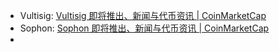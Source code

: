 - Vultisig: [Vultisig 即将推出、新闻与代币资讯 | CoinMarketCap](https://coinmarketcap.com/zh/currencies/vultisig/)
- Sophon: [Sophon 即将推出、新闻与代币资讯 | CoinMarketCap](https://coinmarketcap.com/zh/currencies/sophon/)
- 